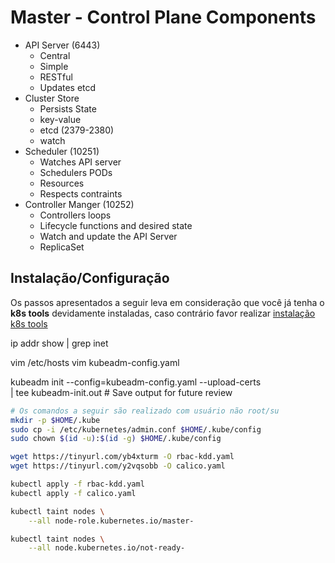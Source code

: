 # Master - Control Plane Components
* API Server (6443)
    * Central
    * Simple
    * RESTful
    * Updates etcd
* Cluster Store 
    * Persists State
    * key-value
    * etcd (2379-2380)
    * watch
* Scheduler (10251)
    * Watches API server
    * Schedulers PODs
    * Resources
    * Respects contraints
* Controller Manger (10252)
    * Controllers loops
    * Lifecycle functions and desired state
    * Watch and update the API Server
    * ReplicaSet

## Instalação/Configuração
Os passos apresentados a seguir leva em consideração que você já tenha o **k8s tools** devidamente instaladas, caso contrário favor realizar [instalação k8s tools](/install.md)

ip addr show | grep inet

vim /etc/hosts
vim kubeadm-config.yaml

kubeadm init --config=kubeadm-config.yaml --upload-certs \
| tee kubeadm-init.out # Save output for future review

~~~sh
# Os comandos a seguir são realizado com usuário não root/su
mkdir -p $HOME/.kube
sudo cp -i /etc/kubernetes/admin.conf $HOME/.kube/config
sudo chown $(id -u):$(id -g) $HOME/.kube/config

wget https://tinyurl.com/yb4xturm -O rbac-kdd.yaml
wget https://tinyurl.com/y2vqsobb -O calico.yaml

kubectl apply -f rbac-kdd.yaml
kubectl apply -f calico.yaml

kubectl taint nodes \
    --all node-role.kubernetes.io/master-

kubectl taint nodes \
    --all node.kubernetes.io/not-ready-
~~~